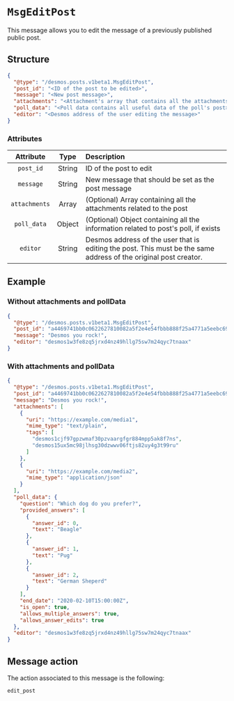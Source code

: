 # `MsgEditPost`
This message allows you to edit the message of a previously published public post.

## Structure
```json
{
  "@type": "/desmos.posts.v1beta1.MsgEditPost",
  "post_id": "<ID of the post to be edited>",
  "message": "<New post message>",
  "attachments": "<Attachment's array that contains all the attachments associated with the post",
  "poll_data": "<Poll data contains all useful data of the poll's post>", 
  "editor": "<Desmos address of the user editing the message>"
}
```

### Attributes
| Attribute | Type | Description |
| :-------: | :----: | :-------- |
| `post_id` | String | ID of the post to edit |
| `message` | String | New message that should be set as the post message |
| `attachments` | Array | (Optional) Array containing all the attachments related to the post |
| `poll_data` | Object | (Optional) Object containing all the information related to post's poll, if exists |
| `editor` | String | Desmos address of the user that is editing the post. This must be the same address of the original post creator. |

## Example
### Without attachments and pollData

```json
{
  "@type": "/desmos.posts.v1beta1.MsgEditPost",
  "post_id": "a4469741bb0c0622627810082a5f2e4e54fbbb888f25a4771a5eebc697d30cfc",
  "message": "Desmos you rock!",
  "editor": "desmos1w3fe8zq5jrxd4nz49hllg75sw7m24qyc7tnaax"
}
```

### With attachments and pollData

```json
{
  "@type": "/desmos.posts.v1beta1.MsgEditPost",
  "post_id": "a4469741bb0c0622627810082a5f2e4e54fbbb888f25a4771a5eebc697d30cfc",
  "message": "Desmos you rock!",
  "attachments": [
    {
      "uri": "https://example.com/media1",
      "mime_type": "text/plain",
      "tags": [
        "desmos1cjf97gpzwmaf30pzvaargfgr884mpp5ak8f7ns",
        "desmos15ux5mc98jlhsg30dzwwv06ftjs82uy4g3t99ru"
      ]
    },
    {
      "uri": "https://example.com/media2",
      "mime_type": "application/json"
    }
  ],
  "poll_data": {
    "question": "Which dog do you prefer?",
    "provided_answers": [
      {
        "answer_id": 0,
        "text": "Beagle"
      },
      {
        "answer_id": 1,
        "text": "Pug"
      },
      {
        "answer_id": 2,
        "text": "German Sheperd"
      }
    ],
    "end_date": "2020-02-10T15:00:00Z",
    "is_open": true,
    "allows_multiple_answers": true,
    "allows_answer_edits": true
  },
  "editor": "desmos1w3fe8zq5jrxd4nz49hllg75sw7m24qyc7tnaax"
}
```

## Message action
The action associated to this message is the following: 

```
edit_post
```